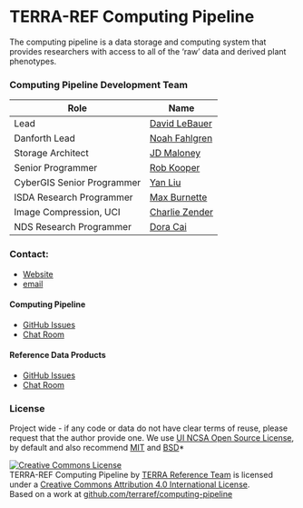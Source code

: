 # TERRA-REF Computing Pipeline

The computing pipeline is a data storage and computing system that provides researchers with access to all of the ‘raw’ data and derived plant phenotypes.

### Computing Pipeline Development Team

| Role | Name |
|---|---|
| Lead | [David LeBauer](https://github.com/dlebauer) | 
| Danforth Lead | [Noah Fahlgren](https://github.com/nfahlgren) | 
| Storage Architect | [JD Maloney](https://github.com/jdmaloney) | 
| Senior Programmer | [Rob Kooper](https://github.com/robkooper) |
| CyberGIS Senior Programmer |  [Yan Liu](https://github.com/yanliu-chn) | 
| ISDA Research Programmer |  [Max Burnette](https://github.com/max-zilla) |
| Image Compression, UCI | [Charlie Zender](https://github.com/czender)| 
| NDS Research Programmer | [Dora Cai](https://github.com/doracai)|

### Contact:

* [Website](https://terraref.ncsa.illinois.edu)
* [email](mailto:dlebauer@illinois.edu)

#### Computing Pipeline

* [GitHub Issues](https://github.com/terraref/computing-pipeline/issues)
* [Chat Room](https://gitter.im/terraref/computing-pipeline)

#### Reference Data Products

* [GitHub Issues](https://github.com/terraref/reference-data/issues)
* [Chat Room](https://gitter.im/terraref/reference-data)


### License 

Project wide - if any code or data do not have clear terms of reuse, please request that the author provide one. We use [UI NCSA Open Source License](https://opensource.org/licenses/NCSA), by default and also recommend [MIT](https://opensource.org/licenses/MIT) and [BSD](https://opensource.org/licenses/BSD-2-Clause)*

<a href="http://creativecommons.org/licenses/by/4.0/" rel=
    "license"><img alt="Creative Commons License" src=
    "https://i.creativecommons.org/l/by/4.0/88x31.png" style=
    "border-width:0"></a><br>
    <span>TERRA-REF Computing Pipeline</span> by <a href="terraref.ncsa.illinois.edu"
    rel="cc:attributionURL">TERRA Reference Team</a> is licensed under a
    <a href="http://creativecommons.org/licenses/by/4.0/" rel=
    "license">Creative Commons Attribution 4.0 International License</a>.<br>
    Based on a work at <a href="github.com/terraref/==REPOSITORY==" rel=
    "dct:source">github.com/terraref/computing-pipeline</a>
